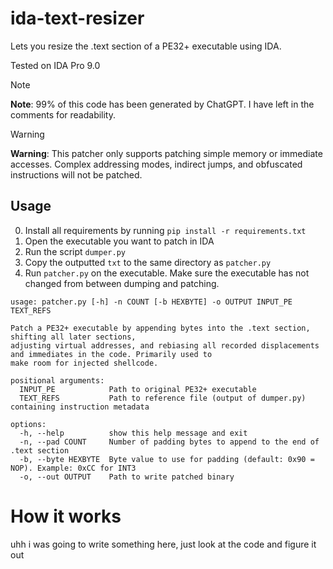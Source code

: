 # ida-text-resizer
Lets you resize the .text section of a PE32+ executable using IDA.

Tested on IDA Pro 9.0

> [!Note]
> **Note**: 99% of this code has been generated by ChatGPT. I have left in the comments for readability.

> [!Warning]
> **Warning**: This patcher only supports patching simple memory or immediate accesses. Complex addressing modes, indirect jumps, and obfuscated instructions will not be patched.


## Usage
0. Install all requirements by running `pip install -r requirements.txt`
1. Open the executable you want to patch in IDA
2. Run the script `dumper.py`
3. Copy the outputted `txt` to the same directory as `patcher.py`
4. Run `patcher.py` on the executable. Make sure the executable has not changed from between dumping and patching.


```
usage: patcher.py [-h] -n COUNT [-b HEXBYTE] -o OUTPUT INPUT_PE TEXT_REFS

Patch a PE32+ executable by appending bytes into the .text section, shifting all later sections,
adjusting virtual addresses, and rebiasing all recorded displacements and immediates in the code. Primarily used to
make room for injected shellcode.

positional arguments:
  INPUT_PE            Path to original PE32+ executable
  TEXT_REFS           Path to reference file (output of dumper.py) containing instruction metadata

options:
  -h, --help          show this help message and exit
  -n, --pad COUNT     Number of padding bytes to append to the end of .text section
  -b, --byte HEXBYTE  Byte value to use for padding (default: 0x90 = NOP). Example: 0xCC for INT3
  -o, --out OUTPUT    Path to write patched binary
```

# How it works
uhh i was going to write something here, just look at the code and figure it out